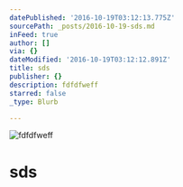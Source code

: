 ```yaml
---
datePublished: '2016-10-19T03:12:13.775Z'
sourcePath: _posts/2016-10-19-sds.md
inFeed: true
author: []
via: {}
dateModified: '2016-10-19T03:12:12.891Z'
title: sds
publisher: {}
description: fdfdfweff
starred: false
_type: Blurb

---
```

![fdfdfweff](https://the-grid-user-content.s3-us-west-2.amazonaws.com/6c92f634-400d-4569-b3fa-0d0c1d47bd9c.jpg)

# sds